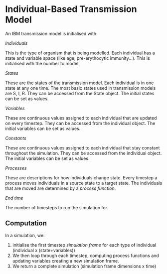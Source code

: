 # Individual-Based Transmission Model

An IBM transmission model is initialised with:

*Individuals*

This is the type of organism that is being modelled. Each individual has a state and variable space (like age, pre-erythocytic immunity...). This is initialised with the number to model.

*States*

These are the states of the transmission model. Each individual is in one state at any one time. The most basic states used in transmission models are S, I, R. They can be accessed from the State object. The initial states can be set as values.

*Variables*

These are continuous values assigned to each individual that are updated on every timestep. They can be accessed from the individual object. The initial variables can be set as values.

*Constants*

These are continuous values assigned to each individual that stay constant throughout the simulation. They can be accessed from the individual object. The initial variables can be set as values.

*Processes*

These are descriptions for how individuals change state. Every timestep a process moves individuals in a source state to a target state. The individuals that are moved are determined by a _process function_.

*End time*

The number of timesteps to run the simulation for.

## Computation

In a simulation, we:

 1. initialise the first timestep _simulation frame_ for each type of individual (individual x (state+variables))
 2. We then loop through each timestep, computing process functions and updating variables creating a new simulation frame.
 3. We return a complete simulation (simulation frame dimensions x time)
